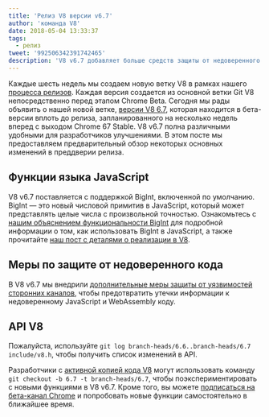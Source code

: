 ```yaml
---
title: 'Релиз V8 версии v6.7'
author: 'команда V8'
date: 2018-05-04 13:33:37
tags:
  - релиз
tweet: '992506342391742465'
description: 'V8 v6.7 добавляет больше средств защиты от недоверенного кода и включает поддержку BigInt.'
---
```

Каждые шесть недель мы создаем новую ветку V8 в рамках нашего [процесса релизов](/docs/release-process). Каждая версия создается из основной ветки Git V8 непосредственно перед этапом Chrome Beta. Сегодня мы рады объявить о нашей новой ветке, [версии V8 6.7](https://chromium.googlesource.com/v8/v8.git/+log/branch-heads/6.7), которая находится в бета-версии вплоть до релиза, запланированного на несколько недель вперед с выходом Chrome 67 Stable. V8 v6.7 полна различными удобными для разработчиков улучшениями. В этом посте мы предоставляем предварительный обзор некоторых основных изменений в преддверии релиза.

<!--truncate-->
## Функции языка JavaScript

V8 v6.7 поставляется с поддержкой BigInt, включенной по умолчанию. BigInt — это новый числовой примитив в JavaScript, который может представлять целые числа с произвольной точностью. Ознакомьтесь с [нашим объяснением функциональности BigInt](/features/bigint) для подробной информации о том, как использовать BigInt в JavaScript, а также прочитайте [наш пост с деталями о реализации в V8](/blog/bigint).

## Меры по защите от недоверенного кода

В V8 v6.7 мы внедрили [дополнительные меры защиты от уязвимостей сторонних каналов](/docs/untrusted-code-mitigations), чтобы предотвратить утечки информации к недоверенному JavaScript и WebAssembly коду.

## API V8

Пожалуйста, используйте `git log branch-heads/6.6..branch-heads/6.7 include/v8.h`, чтобы получить список изменений в API.

Разработчики с [активной копией кода V8](/docs/source-code#using-git) могут использовать команду `git checkout -b 6.7 -t branch-heads/6.7`, чтобы поэкспериментировать с новыми функциями в V8 v6.7. Кроме того, вы можете [подписаться на бета-канал Chrome](https://www.google.com/chrome/browser/beta.html) и попробовать новые функции самостоятельно в ближайшее время.
